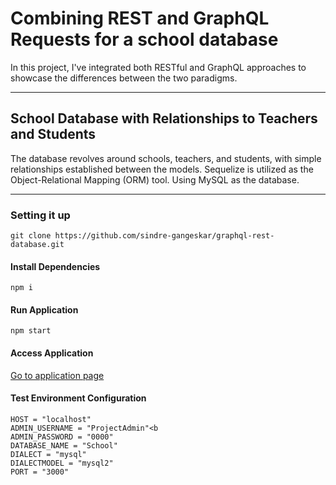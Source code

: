 # Combining REST and GraphQL Requests for a school database
In this project, I've integrated both RESTful and GraphQL approaches to showcase the differences between the two paradigms.
___
## School Database with Relationships to Teachers and Students
The database revolves around schools, teachers, and students, with simple relationships established between the models. Sequelize is utilized as the Object-Relational Mapping (ORM) tool.
Using MySQL as the database. 
___

### Setting it up
```
git clone https://github.com/sindre-gangeskar/graphql-rest-database.git
```
#### Install Dependencies
```
npm i
```
#### Run Application
```
npm start
```
#### Access Application
[Go to application page](http://localhost:3000)


#### Test Environment Configuration

```
HOST = "localhost"
ADMIN_USERNAME = "ProjectAdmin"<b
ADMIN_PASSWORD = "0000"
DATABASE_NAME = "School"
DIALECT = "mysql"
DIALECTMODEL = "mysql2"
PORT = "3000"
```